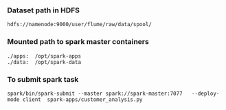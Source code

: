 ### Dataset path in HDFS
```
hdfs://namenode:9000/user/flume/raw/data/spool/
```

### Mounted path to spark master containers
```
./apps:  /opt/spark-apps
./data:  /opt/spark-data
```

### To submit spark task
```
spark/bin/spark-submit --master spark://spark-master:7077   --deploy-mode client  spark-apps/customer_analysis.py
```